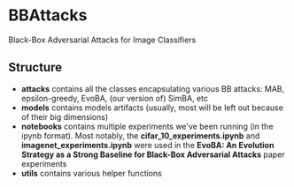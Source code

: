 # BBAttacks
Black-Box Adversarial Attacks for Image Classifiers

## Structure
- **attacks** contains all the classes encapsulating various BB attacks: MAB, epsilon-greedy, EvoBA, (our version of) SimBA, etc
- **models** contains models artifacts (usually, most will be left out because of their big dimensions)
- **notebooks** contains multiple experiments we've been running (in the ipynb format). Most notably, the 
**cifar_10_experiments.ipynb** and **imagenet_experiments.ipynb** were used in the **EvoBA: An Evolution Strategy as a Strong Baseline for
Black-Box Adversarial Attacks** paper experiments
- **utils** contains various helper functions
